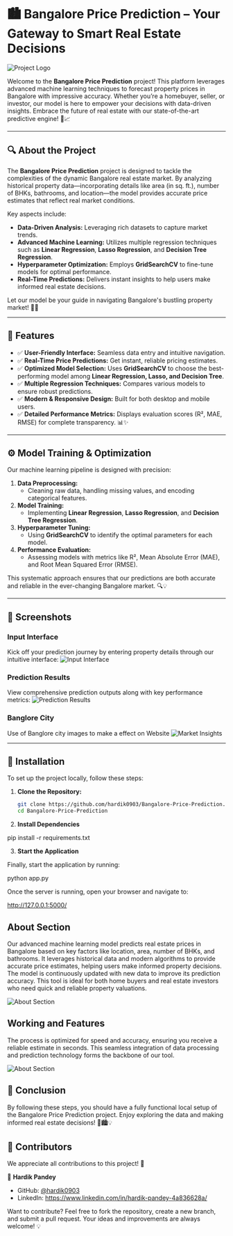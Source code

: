 # 🏙️ Bangalore Price Prediction – Your Gateway to Smart Real Estate Decisions

![Project Logo](PriceWise.png)

Welcome to the **Bangalore Price Prediction** project! This platform leverages advanced machine learning techniques to forecast property prices in Bangalore with impressive accuracy. Whether you’re a homebuyer, seller, or investor, our model is here to empower your decisions with data-driven insights. Embrace the future of real estate with our state-of-the-art predictive engine! 🏡📈

---

## 🔍 About the Project

The **Bangalore Price Prediction** project is designed to tackle the complexities of the dynamic Bangalore real estate market. By analyzing historical property data—incorporating details like area (in sq. ft.), number of BHKs, bathrooms, and location—the model provides accurate price estimates that reflect real market conditions.

Key aspects include:

- **Data-Driven Analysis:** Leveraging rich datasets to capture market trends.
- **Advanced Machine Learning:** Utilizes multiple regression techniques such as **Linear Regression**, **Lasso Regression**, and **Decision Tree Regression**.
- **Hyperparameter Optimization:** Employs **GridSearchCV** to fine-tune models for optimal performance.
- **Real-Time Predictions:** Delivers instant insights to help users make informed real estate decisions.

Let our model be your guide in navigating Bangalore's bustling property market! 🌆💼

---

## 🎯 Features

- ✅ **User-Friendly Interface:** Seamless data entry and intuitive navigation.
- ✅ **Real-Time Price Predictions:** Get instant, reliable pricing estimates.
- ✅ **Optimized Model Selection:** Uses **GridSearchCV** to choose the best-performing model among **Linear Regression, Lasso, and Decision Tree**.
- ✅ **Multiple Regression Techniques:** Compares various models to ensure robust predictions.
- ✅ **Modern & Responsive Design:** Built for both desktop and mobile users.
- ✅ **Detailed Performance Metrics:** Displays evaluation scores (R², MAE, RMSE) for complete transparency. 📊✨

---

## ⚙️ Model Training & Optimization

Our machine learning pipeline is designed with precision:

1. **Data Preprocessing:**
   - Cleaning raw data, handling missing values, and encoding categorical features.
2. **Model Training:**
   - Implementing **Linear Regression**, **Lasso Regression**, and **Decision Tree Regression**.
3. **Hyperparameter Tuning:**
   - Using **GridSearchCV** to identify the optimal parameters for each model.
4. **Performance Evaluation:**
   - Assessing models with metrics like R², Mean Absolute Error (MAE), and Root Mean Squared Error (RMSE).

This systematic approach ensures that our predictions are both accurate and reliable in the ever-changing Bangalore market. 🔍💡

---

## 📸 Screenshots

### Input Interface
Kick off your prediction journey by entering property details through our intuitive interface:
![Input Interface](input.png)

### Prediction Results
View comprehensive prediction outputs along with key performance metrics:
![Prediction Results](result.png)

### Banglore City
Use of Banglore city images to make a effect on Website
![Market Insights](14.jpg)

---

## 🚀 Installation

To set up the project locally, follow these steps:

1. **Clone the Repository:**
   ```bash
   git clone https://github.com/hardik0903/Bangalore-Price-Prediction.git
   cd Bangalore-Price-Prediction

2. **Install Dependencies**

pip install -r requirements.txt

3. **Start the Application**

Finally, start the application by running:

python app.py

Once the server is running, open your browser and navigate to:

http://127.0.0.1:5000/

## About Section

Our advanced machine learning model predicts real estate prices in Bangalore based on key factors like location, area, number of BHKs, and bathrooms. It leverages historical data and modern algorithms to provide accurate price estimates, helping users make informed property decisions. The model is continuously updated with new data to improve its prediction accuracy. This tool is ideal for both home buyers and real estate investors who need quick and reliable property valuations.

![About Section](About.png)

## Working and Features

The process is optimized for speed and accuracy, ensuring you receive a reliable estimate in seconds. This seamless integration of data processing and prediction technology forms the backbone of our tool.

![About Section](Working.png)


## 🎊 Conclusion

By following these steps, you should have a fully functional local setup of the Bangalore Price Prediction project. Enjoy exploring the data and making informed real estate decisions! 🚀🏙️💡

## 👥 Contributors  

We appreciate all contributions to this project! 🚀  

👤 **Hardik Pandey**  
- GitHub: [@hardik0903](https://github.com/hardik0903)  
- LinkedIn: https://www.linkedin.com/in/hardik-pandey-4a836628a/

Want to contribute? Feel free to fork the repository, create a new branch, and submit a pull request. Your ideas and improvements are always welcome! 💡  
